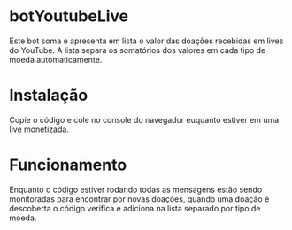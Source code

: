 # botYoutubeLive
Este bot soma e apresenta em lista o valor das doações recebidas em lives do YouTube. A lista separa os somatórios dos valores em cada tipo de moeda automaticamente.

# Instalação
Copie o código e cole no console do navegador euquanto estiver em uma live monetizada.

# Funcionamento
Enquanto o código estiver rodando todas as mensagens estão sendo monitoradas para encontrar por novas doações, quando uma doação é descoberta o código verifica e adiciona na lista separado por tipo de moeda.
